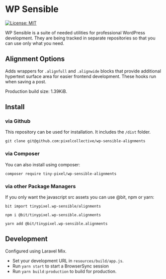 # WP Sensible

[![License: MIT](https://img.shields.io/badge/License-MIT-green.svg)](https://opensource.org/licenses/MIT)

WP Sensible is a suite of needed utilities for professional WordPress development. They are being tracked in separate repositories so that you can use only what you need.

## Alignment Options

Adds wrappers for `.alignfull` and `.alignwide` blocks that provide additional hypertext surface area for easier frontend development. These hooks run when saving a post.

Production build size: 1.39KiB.

## Install

### via Github

This repository can be used for installation. It includes the `/dist` folder.

`git clone git@github.com:pixelcollective/wp-sensible-alignments`

### via Composer

You can also install using composer:

`composer require tiny-pixel/wp-sensible-alignments`

### via other Package Managers

If you only want the javascript src assets you can use @bit, npm or yarn:

`bit import tinypixel.wp-sensible/alignments`

`npm i @bit/tinypixel.wp-sensible.alignments`

`yarn add @bit/tinypixel.wp-sensible.alignments`

## Development

Configured using Laravel Mix.

- Set your development URL in `resources/build/app.js`.
- Run `yarn start` to start a BrowserSync session
- Run `yarn build:production` to build for production.